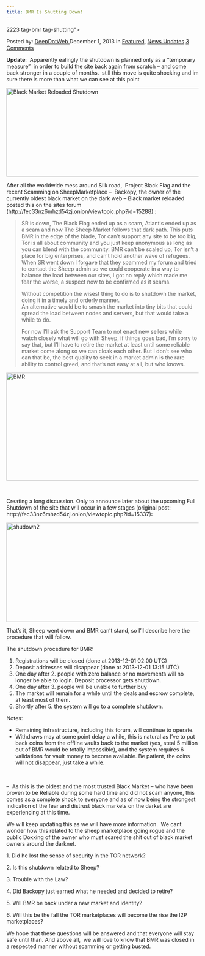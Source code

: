 ```yaml
---
title: BMR Is Shutting Down!
---
```

2223  tag-bmr tag-shutting">

<span>Posted by: <a href="https://www.deepdotweb.com/author/admin/" title="">DeepDotWeb </a></span>
<span>December 1, 2013</span>
<span>in <a href="https://www.deepdotweb.com/category/deepdot-news/" rel="category tag">Featured</a>, <a href="https://www.deepdotweb.com/category/news-updates/" rel="category tag">News Updates</a></span>
<span><a href="https://www.deepdotweb.com/2013/12/01/bmr-is-shutting-down/#comments">3 Comments</a></span>


<div>
<div>
<p><strong>Update</strong>:  Apparently ealingly the shutdown is planned only as a &#8220;temporary measure&#8221;  in order to build the site back again from scratch &#8211; and come back stronger in a couple of months.  still this move is quite shocking and im sure there is more than what we can see at this point</p>
<p><a href="/imgs/2013/12/Bmr2.jpg"><img class="aligncenter size-full wp-image-2236" alt="Black Market Reloaded Shutdown" src="https://www.deepdotweb.com/wp-content/uploads/2013/12/Bmr2.jpg" width="546" height="232" srcset="https://www.deepdotweb.com/wp-content/uploads/2013/12/Bmr2.jpg 1331w, https://www.deepdotweb.com/wp-content/uploads/2013/12/Bmr2-300x128.jpg 300w, https://www.deepdotweb.com/wp-content/uploads/2013/12/Bmr2-1024x435.jpg 1024w" sizes="(max-width: 546px) 100vw, 546px" /></a></p>
<p>After all the worldwide mess around Silk road,  Project Black Flag and the recent Scamming on SheepMarketplace &#8211;  Backopy, the owner of the currently oldest black market on the dark web &#8211; Black market reloaded posted this on the sites forum (http://fec33nz6mhzd54zj.onion/viewtopic.php?id=15288) :</p>
<div>
<blockquote><p>SR is down, The Black Flag ended up as a scam, Atlantis ended up as a scam and now The Sheep Market follows that dark path. This puts BMR in the edge of the blade, Tor can&#8217;t support any site to be too big, Tor is all about community and you just keep anonymous as long as you can blend with the community. BMR can&#8217;t be scaled up, Tor isn&#8217;t a place for big enterprises, and can&#8217;t hold another wave of refugees.<br />
    When SR went down I forgave that they spammed my forum and tried to contact the Sheep admin so we could cooperate in a way to balance the load between our sites, I got no reply which made me fear the worse, a suspect now to be confirmed as it seams.</p>
<p>Without competition the wisest thing to do is to shutdown the market, doing it in a timely and orderly manner.<br />
    An alternative would be to smash the market into tiny bits that could spread the load between nodes and servers, but that would take a while to do.</p>
<p>For now I&#8217;ll ask the Support Team to not enact new sellers while watch closely what will go with Sheep, if things goes bad, I&#8217;m sorry to say that, but I&#8217;ll have to retire the market at least until some reliable market come along so we can cloak each other. But I don&#8217;t see who can that be, the best quality to seek in a market admin is the rare ability to control greed, and that&#8217;s not easy at all, but who knows.</p></blockquote>
</div>
<p><a href="/imgs/2013/12/BMR.jpg"><img class="aligncenter size-full wp-image-2224" alt="BMR" src="https://www.deepdotweb.com/wp-content/uploads/2013/12/BMR.jpg" width="909" height="282" srcset="https://www.deepdotweb.com/wp-content/uploads/2013/12/BMR.jpg 1102w, https://www.deepdotweb.com/wp-content/uploads/2013/12/BMR-300x93.jpg 300w, https://www.deepdotweb.com/wp-content/uploads/2013/12/BMR-1024x318.jpg 1024w" sizes="(max-width: 909px) 100vw, 909px" /></a></p>
<p>&nbsp;</p>
<p>Creating a long discussion. Only to announce later about the upcoming Full Shutdown of the site that will occur in a few stages (original post: http://fec33nz6mhzd54zj.onion/viewtopic.php?id=15337):</p>
<p><a href="/imgs/2013/12/shudown2.jpg"><img class="aligncenter size-full wp-image-2225" alt="shudown2" src="https://www.deepdotweb.com/wp-content/uploads/2013/12/shudown2.jpg" width="600" height="259" srcset="https://www.deepdotweb.com/wp-content/uploads/2013/12/shudown2.jpg 1081w, https://www.deepdotweb.com/wp-content/uploads/2013/12/shudown2-300x130.jpg 300w, https://www.deepdotweb.com/wp-content/uploads/2013/12/shudown2-1024x442.jpg 1024w" sizes="(max-width: 600px) 100vw, 600px" /></a></p>
<p>That&#8217;s it, Sheep went down and BMR can&#8217;t stand, so I&#8217;ll describe here the procedure that will follow.</p>
<p>The shutdown procedure for BMR:</p>
<ol>
<li>Registrations will be closed (done at 2013-12-01 02:00 UTC)</li>
<li>Deposit addresses will disappear (done at 2013-12-01 13:15 UTC)</li>
<li>One day after 2. people with zero balance or no movements will no longer be able to login. Deposit processor gets shutdown.</li>
<li>One day after 3. people will be unable to further buy</li>
<li>The market will remain for a while until the deals and escrow complete, at least most of them.</li>
<li>Shortly after 5. the system will go to a complete shutdown.</li>
</ol>
<p>Notes:</p>
<ul>
<li>Remaining infrastructure, including this forum, will continue to operate.</li>
<li>Withdraws may at some point delay a while, this is natural as I&#8217;ve to put back coins from the offline vaults back to the market (yes, steal 5 million out of BMR would be totally impossible), and the system requires 6 validations for vault money to become available. Be patient, the coins will not disappear, just take a while.</li>
</ul>
<p>&nbsp;</p>
<p>&#8211;  As this is the oldest and the most trusted Black Market &#8211; who have been proven to be Reliable during some hard time and did not scam anyone, this comes as a complete shock to everyone and as of now being the strongest indication of the fear and distrust black markets on the darket are experiencing at this time.</p>
<p>We will keep updating this as we will have more information.  We cant wonder how this related to the sheep marketplace going rogue and the public Doxxing of the owner who must scared the shit out of black market owners around the darknet.</p>
<p>1. Did he lost the sense of security in the TOR network?</p>
<p>2. Is this shutdown related to Sheep?</p>
<p>3. Trouble with the Law?</p>
<p>4. Did Backopy just earned what he needed and decided to retire?</p>
<p>5. Will BMR be back under a new market and identity?</p>
<p>6. Will this be the fall the TOR marketplaces will become the rise the I2P marketplaces?</p>
<p>We hope that these questions will be answered and that everyone will stay safe until than. And above all,  we will love to know that BMR was closed in a respected manner without scamming or getting busted.</p>
<p>&nbsp;</p>
</div>
</div>
</div>
<span style="display:none"><a href="https://www.deepdotweb.com/tag/bmr/" rel="tag">bmr</a> <a href="https://www.deepdotweb.com/tag/shutting/" rel="tag">shutting</a>
Updated: 2013-12-01</span>
<div style="display:none" class="vcard author" itemprop="author" itemscope itemtype="http://schema.org/Person"><strong class="fn" itemprop="name">